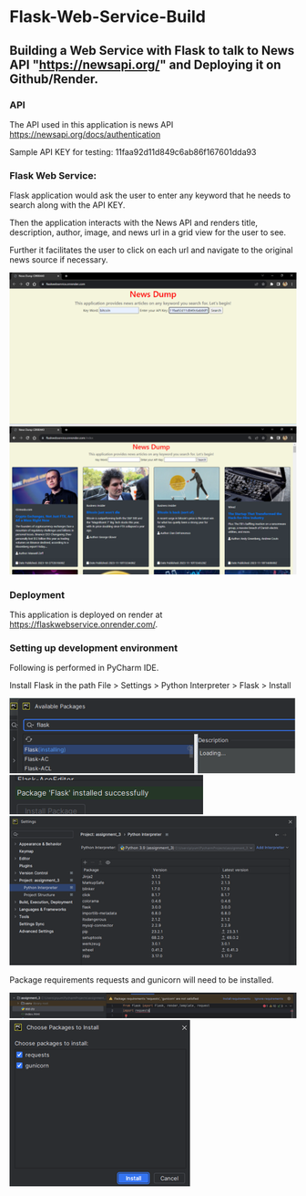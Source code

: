 # Flask-Web-Service-Build

## Building a Web Service with Flask to talk to News API "https://newsapi.org/" and Deploying it on Github/Render.

### API

The API used in this application is news API https://newsapi.org/docs/authentication

Sample API KEY for testing: 11faa92d11d849c6ab86f167601dda93

### Flask Web Service:

Flask application would ask the user to enter any keyword that he needs to search along with the API KEY.

Then the application interacts with the News API and renders title, description, author, image, and news url in a grid view for the user to see.

Further it facilitates the user to click on each url and navigate to the original news source if necessary.

<img src="images/front-end.png">

<img src="images/search-results.png">

### Deployment

This application is deployed on render at https://flaskwebservice.onrender.com/.

### Setting up development environment

Following is performed in PyCharm IDE.

Install Flask in the path File > Settings > Python Interpreter > Flask > Install

<img src="images/flask-install.png">

<img src="images/flask-installed.png">

<img src="images/python-interpreter.png">

Package requirements requests and gunicorn will need to be installed.

<img src="images/requirements.png">

<img src="images/requirements-installed.png">


